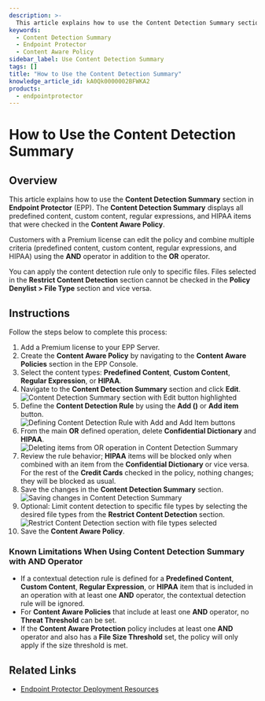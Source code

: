 ```yaml
---
description: >-
  This article explains how to use the Content Detection Summary section in Endpoint Protector (EPP) to manage content detection rules effectively.
keywords:
  - Content Detection Summary
  - Endpoint Protector
  - Content Aware Policy
sidebar_label: Use Content Detection Summary
tags: []
title: "How to Use the Content Detection Summary"
knowledge_article_id: kA0Qk0000002BFWKA2
products:
  - endpointprotector
---
```


# How to Use the Content Detection Summary

## Overview

This article explains how to use the **Content Detection Summary** section in **Endpoint Protector** (EPP). The **Content Detection Summary** displays all predefined content, custom content, regular expressions, and HIPAA items that were checked in the **Content Aware Policy**.

Customers with a Premium license can edit the policy and combine multiple criteria (predefined content, custom content, regular expressions, and HIPAA) using the **AND** operator in addition to the **OR** operator.

You can apply the content detection rule only to specific files. Files selected in the **Restrict Content Detection** section cannot be checked in the **Policy Denylist > File Type** section and vice versa.

## Instructions

Follow the steps below to complete this process:

1. Add a Premium license to your EPP Server.
2. Create the **Content Aware Policy** by navigating to the **Content Aware Policies** section in the EPP Console.
3. Select the content types: **Predefined Content**, **Custom Content**, **Regular Expression**, or **HIPAA**.
4. Navigate to the **Content Detection Summary** section and click **Edit**.  
   ![Content Detection Summary section with Edit button highlighted](https://www.endpointprotector.com//images/img/support/endpoint-protector-how-to-use-content-detection-summary-1.png)
5. Define the **Content Detection Rule** by using the **Add ()** or **Add item** button.  
   ![Defining Content Detection Rule with Add and Add Item buttons](https://www.endpointprotector.com//images/img/support/endpoint-protector-how-to-use-content-detection-summary-4.png)
6. From the main **OR** defined operation, delete **Confidential Dictionary** and **HIPAA**.  
   ![Deleting items from OR operation in Content Detection Summary](https://www.endpointprotector.com//images/img/support/endpoint-protector-how-to-use-content-detection-summary-6.png)
7. Review the rule behavior; **HIPAA** items will be blocked only when combined with an item from the **Confidential Dictionary** or vice versa. For the rest of the **Credit Cards** checked in the policy, nothing changes; they will be blocked as usual.
8. Save the changes in the **Content Detection Summary** section.  
   ![Saving changes in Content Detection Summary](https://www.endpointprotector.com//images/img/support/endpoint-protector-how-to-use-content-detection-summary-5.png)
9. Optional: Limit content detection to specific file types by selecting the desired file types from the **Restrict Content Detection** section.  
   ![Restrict Content Detection section with file types selected](https://www.endpointprotector.com//images/img/support/endpoint-protector-how-to-use-content-detection-summary-2.png)
10. Save the **Content Aware Policy**.

### Known Limitations When Using Content Detection Summary with AND Operator

- If a contextual detection rule is defined for a **Predefined Content**, **Custom Content**, **Regular Expression**, or **HIPAA** item that is included in an operation with at least one **AND** operator, the contextual detection rule will be ignored.
- For **Content Aware Policies** that include at least one **AND** operator, no **Threat Threshold** can be set.
- If the **Content Aware Protection** policy includes at least one **AND** operator and also has a **File Size Threshold** set, the policy will only apply if the size threshold is met.

## Related Links

- [Endpoint Protector Deployment Resources](/docs/endpointprotector/)